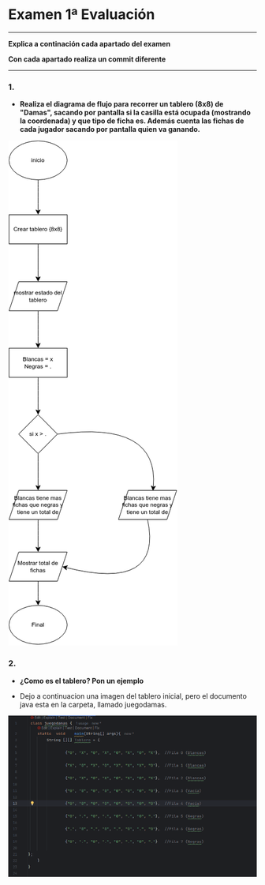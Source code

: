 # Examen 1ª Evaluación

---

**Explica a continación cada apartado del examen**

**Con cada apartado realiza un commit diferente**

---

### 1. 

- **Realiza el diagrama de flujo para recorrer un tablero (8x8) de "Damas", sacando por pantalla si la casilla está ocupada (mostrando la coordenada) y que tipo de ficha es. Además cuenta las fichas de cada jugador sacando por pantalla quien va ganando.**

![Ex1COD [MConverter.eu].png](Ex1COD%20%5BMConverter.eu%5D.png)

### 2.

- **¿Como es el tablero? Pon un ejemplo**

* Dejo a continuacion una imagen del tablero inicial, pero el documento java esta en la carpeta, llamado juegodamas.


![tablerodamas.png](tablerodamas.png)